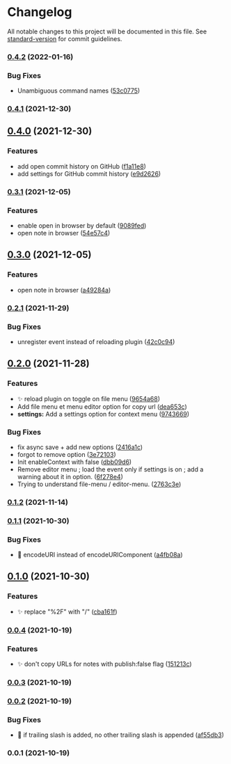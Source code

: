 # Changelog

All notable changes to this project will be documented in this file. See [standard-version](https://github.com/conventional-changelog/standard-version) for commit guidelines.

### [0.4.2](https://github.com/kometenstaub/copy-publish-url/compare/0.4.1...0.4.2) (2022-01-16)


### Bug Fixes

* Unambiguous command names ([53c0775](https://github.com/kometenstaub/copy-publish-url/commit/53c0775e927958e685d7051dd3cceb9ab66e5536))

### [0.4.1](https://github.com/kometenstaub/copy-publish-url/compare/0.4.0...0.4.1) (2021-12-30)

## [0.4.0](https://github.com/kometenstaub/copy-publish-url/compare/0.3.1...0.4.0) (2021-12-30)


### Features

* add open commit history on GitHub ([f1a11e8](https://github.com/kometenstaub/copy-publish-url/commit/f1a11e8d707668e26646a4ae4f125382b6faf816))
* add settings for GitHub commit history ([e9d2626](https://github.com/kometenstaub/copy-publish-url/commit/e9d262610e41cea4f7e9d207944f47937e3c3b5c))

### [0.3.1](https://github.com/kometenstaub/copy-publish-url/compare/0.2.1...0.3.1) (2021-12-05)


### Features

* enable open in browser by default ([9089fed](https://github.com/kometenstaub/copy-publish-url/commit/9089fedea8919eccf02d30ef84d4f9656f12c83a))
* open note in browser ([54e57c4](https://github.com/kometenstaub/copy-publish-url/commit/54e57c48fb316e5a01e5c540cbd038a103834a75))

## [0.3.0](https://github.com/kometenstaub/copy-publish-url/compare/0.2.1...0.3.0) (2021-12-05)


### Features

* open note in browser ([a49284a](https://github.com/kometenstaub/copy-publish-url/commit/a49284ae0390ae0e7240a331b73a79aa703399f2))

### [0.2.1](https://github.com/kometenstaub/copy-publish-url/compare/0.2.0...0.2.1) (2021-11-29)


### Bug Fixes

* unregister event instead of reloading plugin ([42c0c94](https://github.com/kometenstaub/copy-publish-url/commit/42c0c9448b1edac6454c7f348f41c93cc84b98aa))

## [0.2.0](https://github.com/kometenstaub/copy-publish-url/compare/0.1.2...0.2.0) (2021-11-28)


### Features

* :sparkles: reload plugin on toggle on file menu ([9654a68](https://github.com/kometenstaub/copy-publish-url/commit/9654a686c3e8ffc595175c365073667b71befa2b))
* Add file menu et menu editor option for copy url ([dea653c](https://github.com/kometenstaub/copy-publish-url/commit/dea653c6ffe0d5084a5f6975417f9daabdb91823))
* **settings:** Add a settings option for context menu ([9743669](https://github.com/kometenstaub/copy-publish-url/commit/9743669c02ee403d70f16b458f6525afabcd2d65))


### Bug Fixes

* fix async save + add new options ([2416a1c](https://github.com/kometenstaub/copy-publish-url/commit/2416a1c6d869b02ef91138f65b53be3ab044f711))
* forgot to remove option ([3e72103](https://github.com/kometenstaub/copy-publish-url/commit/3e7210303e569d4c9a3338a7821de4e05d880f5c))
* Init enableContext with false ([dbb09d6](https://github.com/kometenstaub/copy-publish-url/commit/dbb09d66745d125bbcf370f3b1b043ba6e675473))
* Remove editor menu ; load the event only if settings is on ; add a warning about it in option. ([6f278e4](https://github.com/kometenstaub/copy-publish-url/commit/6f278e420e050da2eb8c48b30ef6f6a1289dc309))
* Trying to understand file-menu / editor-menu. ([2763c3e](https://github.com/kometenstaub/copy-publish-url/commit/2763c3ea9df3c09752ceed510f36f981a3973273))

### [0.1.2](https://github.com/kometenstaub/copy-publish-url/compare/0.1.1...0.1.2) (2021-11-14)

### [0.1.1](https://github.com/kometenstaub/copy-publish-url/compare/0.1.0...0.1.1) (2021-10-30)


### Bug Fixes

* :bug: encodeURI instead of encodeURIComponent ([a4fb08a](https://github.com/kometenstaub/copy-publish-url/commit/a4fb08a91d7b596d933f6260171ee0e94f040703))

## [0.1.0](https://github.com/kometenstaub/copy-publish-url/compare/0.0.4...0.1.0) (2021-10-30)


### Features

* :sparkles: replace "%2F" with "/" ([cba161f](https://github.com/kometenstaub/copy-publish-url/commit/cba161fed017af7e58eb85cf99c6204d12048744))

### [0.0.4](https://github.com/kometenstaub/copy-publish-url/compare/0.0.3...0.0.4) (2021-10-19)


### Features

* :sparkles: don't copy URLs for notes with publish:false flag ([151213c](https://github.com/kometenstaub/copy-publish-url/commit/151213ca20c0c2e6225471e112c15d9f64109a49))

### [0.0.3](https://github.com/kometenstaub/copy-publish-url/compare/0.0.2...0.0.3) (2021-10-19)

### [0.0.2](https://github.com/kometenstaub/copy-publish-url/compare/0.0.1...0.0.2) (2021-10-19)


### Bug Fixes

* :bug: if trailing slash is added, no other trailing slash is appended ([af55db3](https://github.com/kometenstaub/copy-publish-url/commit/af55db3a9c37054eeb29a7c236a1950d45232ae1))

### 0.0.1 (2021-10-19)
